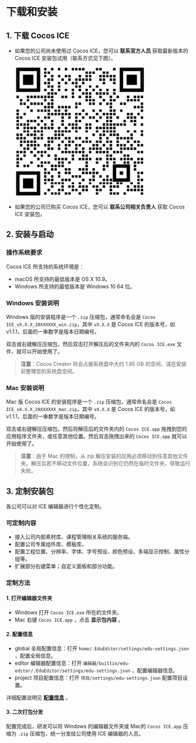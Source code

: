 # 下载和安装

## 1. 下载 Cocos ICE

- 如果您的公司尚未使用过 Cocos ICE，您可以 **联系官方人员** 获取最新版本的 Cocos ICE 安装包试用（联系方式见下图）。

    ![联系方式](../img/we_chat.png)

- 如果您的公司已购买 Cocos ICE，您可以 **联系公司相关负责人** 获取 Cocos ICE 安装包。

## 2. 安装与启动

### 操作系统要求

Cocos ICE 所支持的系统环境是：
- macOS 所支持的最低版本是 OS X 10.9。
- Windows 所支持的最低版本是 Windows 10 64 位。

### Windows 安装说明

Windows 版的安装程序是一个 `.zip` 压缩包，通常命名会是 `Cocos ICE_vX.X.X_20XXXXXX_win.zip`，其中 `vX.X.X` 是 Cocos ICE 的版本号，如 v1.1.1，后面的一串数字是版本日期编号。

双击或右键解压压缩包，然后双击打开解压后的文件夹内的 `Cocos ICE.exe` 文件，就可以开始使用了。

> **注意**：Cocos Creator 将会占据系统盘中大约 1.85 GB 的空间，请在安装前整理您的系统盘空间。

### Mac 安装说明

Mac 版 Cocos ICE 的安装程序是一个 `.zip` 压缩包，通常命名会是 `Cocos ICE_vX.X.X_20XXXXXX_mac.zip`，其中 `vX.X.X` 是 Cocos ICE 的版本号，如 v1.1.1，后面的一串数字是版本日期编号。

双击或右键解压压缩包，然后将解压后的文件夹内的 `Cocos ICE.app` 拖拽到您的应用程序文件夹，或任意其他位置。然后双击拖拽出来的 `Cocos ICE.app` 就可以开始使用了。

> **注意**：由于 Mac 的限制，从 zip 解压安装的应用必须移动到任意其他文件夹。解压后若不移动文件位置，系统会识别它仍然在临时文件夹，导致运行失败。

## 3. 定制安装包

各公司可以对 ICE 编辑器进行个性化定制。

### 可定制内容

- 接入公司内部素材库、课程管理相关系统的服务端。
- 配置公司专属组件库、模板库。
- 配置工程位置、分辨率、字体、字号预设、颜色预设、多端显示控制、属性分组等。
- 扩展部分右键菜单；自定义面板和部分功能。

### 定制方法

#### 1. 打开编辑器文件夹

- Windows 打开 `Cocos ICE.exe` 所在的文件夹。
- Mac 右键 `Cocos ICE.app` ，点击 **显示包内容** 。

#### 2. 配置信息

- global 全局配置信息：打开 `home/.EduEditor/settings/edu-settings.json` ，配置全局信息。
- editor 编辑器配置信息：打开 `编辑器/builtin/edu-editor/.EduEditor/settings/edu-settings.json` ，配置编辑器信息。
- project 项目配置信息：打开 `项目/settings/edu-settings.json` 配置项目设置。

详细配置说明见 [**配置信息**](../../developer/configure/index.md) 。

#### 3. 二次打包分发

配置完成后，研发可以将 Windows 的编辑器文件夹或 Mac的 `Cocos ICE.app` 压缩为 `.zip` 压缩包，统一分发给公司使用 ICE 编辑器的人员。
